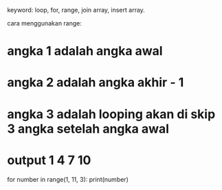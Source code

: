keyword: loop, for, range, join array, insert array.

cara menggunakan range:

# angka 1 adalah angka awal
# angka 2 adalah angka akhir - 1
# angka 3 adalah looping akan di skip 3 angka setelah angka awal
# output 1 4 7 10

for number in range(1, 11, 3): 
  print(number)